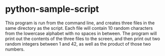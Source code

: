 # python-sample-script

This program is run from the command line, and creates three files in the same directory as the script. Each file will contain 10 random characters from the lowercase alphabet with no spaces in between. The program will print out the contents of the three files to the screen, and then print out two random integers between 1 and 42, as well as the product of those two numbers. 
